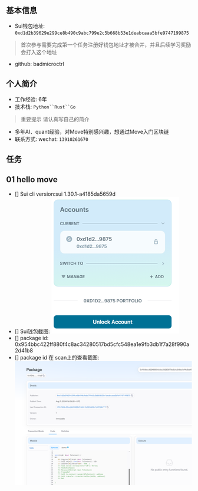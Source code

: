 ## 基本信息
- Sui钱包地址: `0xd1d2b39629e299ce8b490c9abc799e2c5b668b53e1deabcaaa5bfe9747199875 `
> 首次参与需要完成第一个任务注册好钱包地址才被合并，并且后续学习奖励会打入这个地址
- github: badmicroctrl

## 个人简介
- 工作经验: 6年
- 技术栈: `Python``Rust``Go`
> 重要提示 请认真写自己的简介
- 多年AI、quant经验，对Move特别感兴趣，想通过Move入门区块链
- 联系方式: wechat: `13910261670` 

## 任务

##   01 hello move  
- [] Sui cli version:sui 1.30.1-a4185da5659d
- [] Sui钱包截图: ![Sui钱包截图](./images/f764efd7b1b60d759c1cbd7bb8ee26b.png)
- [] package id: 0x954bbc422ff880f4c8ac34280517bd5cfc548ea1e9fb3db1f7a28f990a2d41b8
- [] package id 在 scan上的查看截图:![Scan截图](./images/1723474564312.png)


